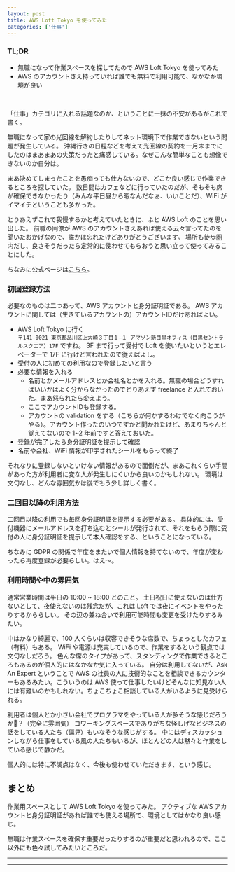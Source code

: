 ```yaml
---
layout: post
title: AWS Loft Tokyo を使ってみた
categories: ['仕事']
---
```


### TL;DR
- 無職になって作業スペースを探してたので AWS Loft Tokyo を使ってみた
- AWS のアカウントさえ持っていれば誰でも無料で利用可能で、なかなか環境が良い
<br>

<script type="text/javascript" src="https://cdn.mathjax.org/mathjax/latest/MathJax.js?config=TeX-AMS-MML_HTMLorMML"></script>

「仕事」カテゴリに入れる話題なのか、ということに一抹の不安があるがこれで書く。

無職になって家の光回線を解約したりしてネット環境下で作業できないという問題が発生している。
沖縄行きの日程などを考えて光回線の契約を一月末までにしたのはまあまあの失策だったと痛感している。なぜこんな簡単なことも想像できないのか自分は。

まあ決めてしまったことを愚痴っても仕方ないので、どこか良い感じで作業できるところを探していた。
数日間はカフェなどに行っていたのだが、そもそも席が確保できなかったり（みんな平日昼から暇なんだなぁ、いいことだ）、WiFi がイマイチということも多かった。

とりあえずこれで我慢するかと考えていたときに、ふと AWS Loft のことを思い出した。
前職の同僚が AWS のアカウントさえあれば使える云々言ってたのを聞いたおかげなので、誰かは忘れたけどありがとうございます。
場所も徒歩圏内だし、良さそうだったら定常的に使わせてもらおうと思い立って使ってみることにした。

ちなみに公式ページは[こちら](https://aws.amazon.com/jp/start-ups/loft/tokyo/)。

### 初回登録方法
必要なのものは二つあって、AWS アカウントと身分証明証である。
AWS アカウントに関しては（生きているアカウントの）アカウントIDだけあればよい。

- AWS Loft Tokyo に行く  
  `〒141-0021 東京都品川区上大崎３丁目１−１ アマゾン新目黒オフィス（目黒セントラルスクエア）17F` ですね。
  3F まで行って受付で Loft を使いたいというとエレベーターで 17F に行けと言われたので従えばよし。
- 受付の人に初めての利用なので登録したいと言う
- 必要な情報を入れる
  - 名前とかメールアドレスとか会社名とかを入れる。無職の場合どうすればいいかはよく分からなかったのでとりあえず freelance と入れておいた。まあ怒られたら変えよう。
  - ここでアカウントIDも登録する。
  - アカウントの validation をする（こちらが何かするわけでなく向こうがやる）。アカウント作ったのいつですかと聞かれたけど、あまりちゃんと覚えてないので 1~2 年前ですと答えておいた。
- 登録が完了したら身分証明証を提示して確認
- 名前や会社、WiFi 情報が印字されたシールをもらって終了

それなりに登録しないといけない情報があるので面倒だが、まあこれくらい手間があった方が利用者に変な人が発生しにくいから良いのかもしれない。
環境は文句なし、どんな雰囲気かは後でもう少し詳しく書く。


### 二回目以降の利用方法
二回目以降の利用でも毎回身分証明証を提示する必要がある。
具体的には、受付機器にメールアドレスを打ち込むとシールが発行されて、それをもらう際に受付の人に身分証明証を提示して本人確認をする、ということになっている。

ちなみに GDPR の関係で年度をまたいで個人情報を持てないので、年度が変わったら再度登録が必要らしい。はえ〜。


### 利用時間や中の雰囲気
通常営業時間は平日の 10:00 ~ 18:00 とのこと。
土日祝日に使えないのは仕方ないとして、夜使えないのは残念だが、これは Loft では夜にイベントをやったりするかららしい。
その辺の兼ね合いで利用可能時間も変更を受けたりするみたい。

中はかなり綺麗で、100 人くらいは収容できそうな席数で、ちょっとしたカフェ（有料）もある。
WiFi や電源は充実しているので、作業をするという観点では文句なしだろう。
色んな席のタイプがあって、スタンディングで作業できるところもあるのが個人的にはなかなか気に入っている。
自分は利用してないが、Ask An Expert ということで AWS の社員の人に技術的なことを相談できるカウンターもあるみたい。こういうのは AWS 使って仕事したいけどそんなに知見ない人には有難いのかもしれない。ちょこちょこ相談している人がいるように見受けられる。

利用者は個人とか小さい会社でプログラマをやっている人が多そうな感じだろうか？（完全に雰囲気）
コワーキングスペースでありがちな怪しげなビジネスの話をしている人たち（偏見）もいなそうな感じがする。
中にはディスカッションしながら仕事をしている風の人たちもいるが、ほとんどの人は黙々と作業をしている感じで静かだ。

個人的には特に不満点はなく、今後も使わせていただきます、という感じ。


## まとめ
作業用スペースとして AWS Loft Tokyo を使ってみた。
アクティブな AWS アカウントと身分証明証があれば誰でも使える場所で、環境としてはかなり良い感じ。

無職は作業スペースを確保す重要だったりするのが重要だと思われるので、ここ以外にも色々試してみたいところだ。

---
---
<br>
